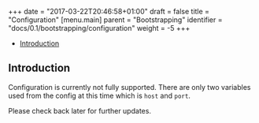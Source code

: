 +++
date = "2017-03-22T20:46:58+01:00"
draft = false 
title = "Configuration"
[menu.main]
  parent = "Bootstrapping"
  identifier = "docs/0.1/bootstrapping/configuration"
  weight = -5
+++

- [Introduction](#introduction)

<a class="anchor" id="introduction"></a>
## Introduction
Configuration is currently not fully supported. There are only two variables used from the config at this time which is `host` and `port`.

Please check back later for further updates.
